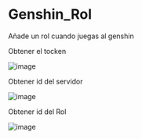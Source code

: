 # Genshin_Rol
 Añade un rol cuando juegas al genshin


Obtener el tocken

![image](https://user-images.githubusercontent.com/10135600/149390451-9108d5cb-ed8e-4eb5-a195-0ac23361c602.png)

Obtener id del servidor

![image](https://user-images.githubusercontent.com/10135600/149390872-305d5c4d-7c17-4012-86dc-d18929b0466d.png)

Obtener id del Rol

![image](https://user-images.githubusercontent.com/10135600/149391331-89e0c470-829b-489d-8a60-0c2c75dbc7c9.png)
